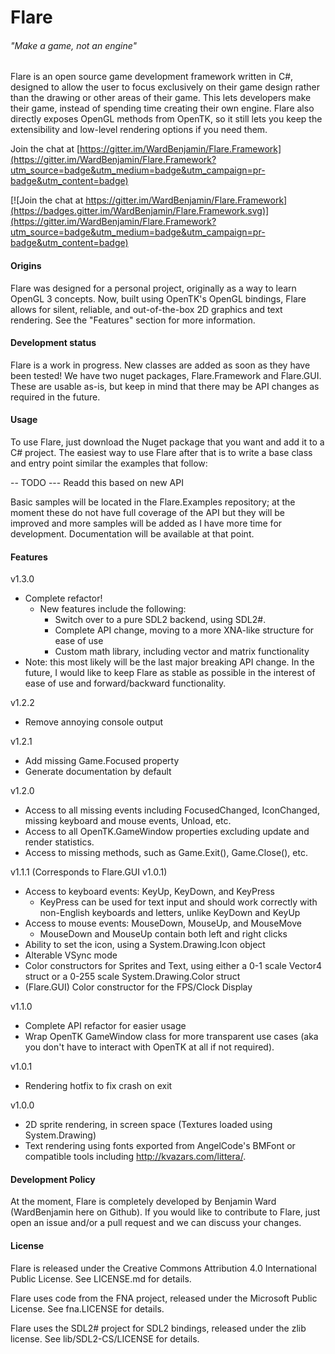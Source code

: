 ﻿# Flare
###### "Make a game, not an engine"

Flare is an open source game development framework written in C#, designed to allow the user to focus exclusively on their game design rather than the drawing or other areas of their game. This lets developers make their game, instead of spending time creating their own engine. Flare also directly exposes OpenGL methods from OpenTK, so it still lets you keep the extensibility and low-level rendering options if you need them.

Join the chat at [https://gitter.im/WardBenjamin/Flare.Framework](https://gitter.im/WardBenjamin/Flare.Framework?utm_source=badge&utm_medium=badge&utm_campaign=pr-badge&utm_content=badge)

[![Join the chat at https://gitter.im/WardBenjamin/Flare.Framework](https://badges.gitter.im/WardBenjamin/Flare.Framework.svg)](https://gitter.im/WardBenjamin/Flare.Framework?utm_source=badge&utm_medium=badge&utm_campaign=pr-badge&utm_content=badge)

#### Origins

Flare was designed for a personal project, originally as a way to learn OpenGL 3 concepts. Now, built using OpenTK's OpenGL bindings, Flare allows for silent, reliable, and out-of-the-box 2D graphics and text rendering. See the "Features" section for more information.

#### Development status

Flare is a work in progress. New classes are added as soon as they have been tested! We have two nuget packages, Flare.Framework and Flare.GUI. These are usable as-is, but keep in mind that there may be API changes as required in the future.

#### Usage

To use Flare, just download the Nuget package that you want and add it to a C# project. The easiest way to use Flare after that is to write a base class and entry point similar the examples that follow: 

-- TODO ---
Readd this based on new API

Basic samples will be located in the Flare.Examples repository; at the moment these do not have full coverage of the API but they will be improved and more samples will be added as I have more time for development. Documentation will be available at that point.

#### Features
v1.3.0
 - Complete refactor!
   - New features include the following:
     - Switch over to a pure SDL2 backend, using SDL2#.
     - Complete API change, moving to a more XNA-like structure for ease of use
     - Custom math library, including vector and matrix functionality
 - Note: this most likely will be the last major breaking API change. In the future, I would like to keep Flare as stable as possible in the interest of ease of use and forward/backward functionality.

v1.2.2
 - Remove annoying console output

v1.2.1
 - Add missing Game.Focused property
 - Generate documentation by default

v1.2.0
 - Access to all missing events including FocusedChanged, IconChanged, missing keyboard and mouse events, Unload, etc.
 - Access to all OpenTK.GameWindow properties excluding update and render statistics.
 - Access to missing methods, such as Game.Exit(), Game.Close(), etc.

v1.1.1 (Corresponds to Flare.GUI v1.0.1)
 - Access to keyboard events: KeyUp, KeyDown, and KeyPress
   - KeyPress can be used for text input and should work correctly with non-English keyboards and letters, unlike KeyDown and KeyUp
 - Access to mouse events: MouseDown, MouseUp, and MouseMove
   - MouseDown and MouseUp contain both left and right clicks
 - Ability to set the icon, using a System.Drawing.Icon object
 - Alterable VSync mode
 - Color constructors for Sprites and Text, using either a 0-1 scale Vector4 struct or a 0-255 scale System.Drawing.Color struct
 - (Flare.GUI) Color constructor for the FPS/Clock Display

v1.1.0
 - Complete API refactor for easier usage
 - Wrap OpenTK GameWindow class for more transparent use cases (aka you don't have to interact with OpenTK at all if not required).

v1.0.1
 - Rendering hotfix to fix crash on exit

v1.0.0
 - 2D sprite rendering, in screen space (Textures loaded using System.Drawing)
 - Text rendering using fonts exported from AngelCode's BMFont or compatible tools including http://kvazars.com/littera/.

#### Development Policy

At the moment, Flare is completely developed by Benjamin Ward (WardBenjamin here on Github). If you would like to contribute to Flare, just open an issue and/or a pull request and we can discuss your changes.

#### License

Flare is released under the Creative Commons Attribution 4.0 International Public License. See LICENSE.md for details.

Flare uses code from the FNA project, released under the Microsoft Public License. See fna.LICENSE for details.

Flare uses the SDL2# project for SDL2 bindings, released under the zlib license. See lib/SDL2-CS/LICENSE for details.